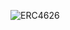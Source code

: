 ![ERC4626](https://user-images.githubusercontent.com/52693350/180372176-0da197d0-c235-4cd3-865f-14c6f58457d0.svg)
